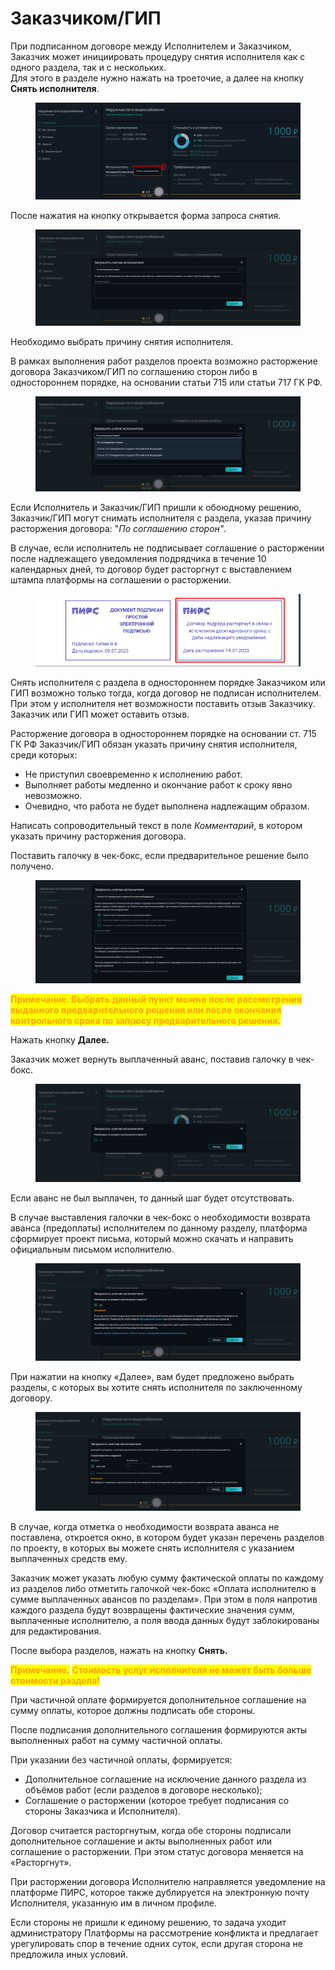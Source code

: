 # Заказчиком/ГИП

При подписанном договоре между Исполнителем и Заказчиком, Заказчик может инициировать процедуру снятия исполнителя как с одного раздела, так и  с нескольких.\
Для этого в разделе нужно нажать на троеточие, а далее на кнопку **Снять исполнителя**.

<figure><img src="../../gitbook/assets/image (152).png" alt=""><figcaption></figcaption></figure>

После нажатия на кнопку открывается форма запроса снятия.

<figure><img src="../../gitbook/assets/image (153).png" alt=""><figcaption></figcaption></figure>

Необходимо выбрать причину снятия исполнителя.

В рамках выполнения работ разделов проекта возможно расторжение договора Заказчиком/ГИП по соглашению сторон либо в одностороннем порядке, на основании статьи 715 или статьи 717 ГК РФ.

<figure><img src="../../gitbook/assets/image (154).png" alt=""><figcaption></figcaption></figure>

Если Исполнитель и Заказчик/ГИП пришли к обоюдному решению, Заказчик/ГИП могут снимать исполнителя с раздела, указав причину расторжения договора: "_По соглашению сторон"_.&#x20;

В случае, если исполнитель не подписывает соглашение о расторжении после надлежащего уведомления подрядчика в течение 10 календарных дней, то договор будет расторгнут с выставлением штампа платформы на соглашении о расторжении.

<figure><img src="../../gitbook/assets/image (1698).png" alt=""><figcaption></figcaption></figure>

Снять исполнителя с раздела в одностороннем порядке Заказчиком или ГИП возможно только тогда, когда  договор не подписан исполнителем. При этом у исполнителя нет возможности поставить отзыв Заказчику. Заказчик или ГИП может оставить отзыв.

Расторжение договора в одностороннем порядке на основании ст. 715 ГК РФ Заказчик/ГИП обязан указать причину снятия исполнителя, среди которых:

* Не приступил своевременно к исполнению работ.
* Выполняет работы медленно и окончание работ к сроку явно невозможно.
* Очевидно, что работа не будет выполнена надлежащим образом.

Написать сопроводительный текст в поле _Комментарий_, в котором указать причину расторжения договора.

Поставить галочку в чек-бокс, если предварительное решение было получено.

<figure><img src="../../gitbook/assets/image (155).png" alt=""><figcaption></figcaption></figure>

<mark style="color:orange;">**Примечание. Выбрать данный пункт можно после рассмотрения выданного предварительного решения или после окончания контрольного срока по запросу предварительного решения.**</mark>

Нажать кнопку **Далее.**

Заказчик может вернуть выплаченный аванс, поставив галочку в чек-бокс.

<figure><img src="../../gitbook/assets/image (156).png" alt=""><figcaption></figcaption></figure>

Если аванс не был выплачен, то данный шаг будет отсутствовать.

В случае выставления галочки в чек-бокс о необходимости возврата аванса (предоплаты) исполнителем по данному разделу, платформа сформирует проект письма, который можно скачать и направить официальным письмом исполнителю.

<figure><img src="../../gitbook/assets/image (157).png" alt=""><figcaption></figcaption></figure>

При нажатии на кнопку «Далее», вам будет предложено выбрать разделы, с которых вы хотите снять исполнителя по заключенному договору.

<figure><img src="../../gitbook/assets/image (158).png" alt=""><figcaption></figcaption></figure>

В случае, когда отметка о необходимости возврата аванса не поставлена, откроется окно, в котором будет указан перечень разделов по проекту, в которых вы можете снять исполнителя с указанием выплаченных средств ему.&#x20;

Заказчик может указать любую сумму фактической оплаты по каждому из разделов либо отметить галочкой чек-бокс «Оплата исполнителю в сумме выплаченных авансов по разделам». При этом в поля напротив каждого раздела будут возвращены фактические значения сумм, выплаченные исполнителю, а поля ввода данных будут заблокированы для редактирования.

После выбора разделов, нажать на кнопку **Снять.**

<mark style="color:orange;">**Примечание.**</mark> <mark style="color:orange;">**Стоимость услуг исполнителя не может быть больше стоимости раздела!**</mark>&#x20;

При частичной оплате формируется дополнительное соглашение на сумму оплаты, которое должны подписать обе стороны.

После подписания дополнительного соглашения формируются акты выполненных работ на сумму частичной оплаты.

При указании без частичной оплаты, формируется:

* Дополнительное соглашение на исключение данного раздела из объёмов работ (если разделов в договоре несколько);
* Соглашение о расторжении (которое требует подписания со стороны Заказчика и Исполнителя).

Договор считается расторгнутым, когда обе стороны подписали дополнительное соглашение и акты выполненных работ или соглашение о расторжении. При этом статус договора меняется на «Расторгнут».

При расторжении договора Исполнителю направляется уведомление на платформе ПИРС, которое также дублируется на электронную почту Исполнителя, указанную им в личном профиле.

Если стороны не пришли к единому решению, то задача уходит администратору Платформы на рассмотрение конфликта и предлагает урегулировать спор в течение одних суток, если другая сторона не предложила иных условий.
